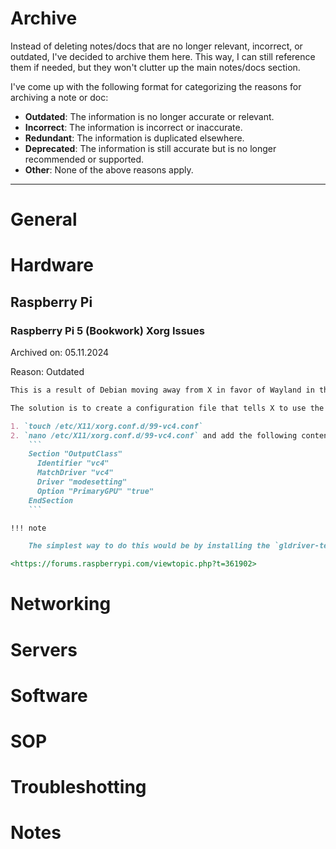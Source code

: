 # Archive

Instead of deleting notes/docs that are no longer relevant, incorrect, or outdated, I've decided to archive them here. This way, I can still reference them if needed, but they won't clutter up the main notes/docs section.

I've come up with the following format for categorizing the reasons for archiving a note or doc:

- **Outdated**: The information is no longer accurate or relevant.
- **Incorrect**: The information is incorrect or inaccurate.
- **Redundant**: The information is duplicated elsewhere.
- **Deprecated**: The information is still accurate but is no longer recommended or supported.
- **Other**: None of the above reasons apply.

---

# General

# Hardware

## Raspberry Pi

### Raspberry Pi 5 (Bookwork) Xorg Issues

Archived on: 05.11.2024

Reason: Outdated

```md
This is a result of Debian moving away from X in favor of Wayland in the latest release (Bookworm). The kernel creates two devices, `/dev/dri/card0` and `/dev/dri/card1`. One is for vc4 (display) and the other is for v3d (3d hardware). They are allocated randomly. X is dumb, it just uses `/dev/dri/card0` which ends up working/failing half of the time. The generic Debian packages don't know that Pi has a display driver called vc4, so you need a config file to describe that. The Raspberry Pi devs don't care about X working in their lite versions because they are intended to be used without a desktop, so they didn't bother to address this issue. I assume that DietPi is based on the lite images of Raspberry Pi OS, so it must have inherited the same problem.

The solution is to create a configuration file that tells X to use the vc4 card for display:

1. `touch /etc/X11/xorg.conf.d/99-vc4.conf`
2. `nano /etc/X11/xorg.conf.d/99-vc4.conf` and add the following content:
    ```
    Section "OutputClass"
      Identifier "vc4"
      MatchDriver "vc4"
      Driver "modesetting"
      Option "PrimaryGPU" "true"
    EndSection
    ```

!!! note

    The simplest way to do this would be by installing the `gldriver-test` package, which will automatically create the necessary configuration file. However, this package is not available in the DietPi repositories. I've mentioned this to the devs, so hopefully it will be added in the future.

<https://forums.raspberrypi.com/viewtopic.php?t=361902>
```

# Networking

# Servers

# Software

# SOP

# Troubleshotting

# Notes

